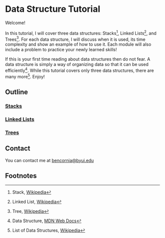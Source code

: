 # Data Structure Tutorial
Welcome!

In this tutorial, I will cover three data structures: Stacks[^1], Linked Lists[^2], and Trees[^3]. For each data structure, I will discuss when it is used, its time complexity and show an example of how to use it. Each module will also include a problem to practice your newly learned skills!

If this is your first time reading about data structures then do not fear. A data structure is simply a way of organizing data so that it can be used efficiently[^4]. While this tutorial covers only three data structures, there are many more[^5]. Enjoy!
## Outline

### [Stacks](./stacks/stacks.md)
### [Linked Lists](./linkedLists/linkedLists.md)
### [Trees](./trees/trees.md) 

## Contact
You can contact me at bencornia@byui.edu

## Footnotes
[^1]: Stack, [Wikipedia](https://en.wikipedia.org/wiki/Stack_(abstract_data_type))
[^2]: Linked List, [Wikipedia](https://en.wikipedia.org/wiki/Linked_list)
[^3]: Tree, [Wikipedia](https://en.wikipedia.org/wiki/Tree_(data_structure))
[^4]: Data Structure, [MDN Web Docs](https://developer.mozilla.org/en-US/docs/Glossary/Data_structure)
[^5]: List of Data Structures, [Wikipedia](https://en.wikipedia.org/wiki/List_of_data_structures)